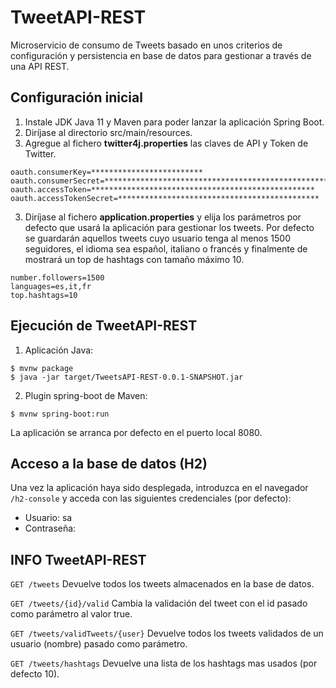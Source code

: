 # TweetAPI-REST
Microservicio de consumo de Tweets basado en unos criterios de configuración y persistencia en base de datos para gestionar a través de una API REST.

## Configuración inicial

1. Instale JDK Java 11 y Maven para poder lanzar la aplicación Spring Boot.
2. Diríjase al directorio src/main/resources.
3. Agregue al fichero **twitter4j.properties** las claves de API y Token de Twitter.
 ```
oauth.consumerKey=*************************
oauth.consumerSecret=**************************************************
oauth.accessToken=**************************************************
oauth.accessTokenSecret=*********************************************
```
3. Diríjase al fichero **application.properties** y elija los parámetros por defecto que usará la aplicación para gestionar los tweets. Por defecto se guardarán aquellos tweets cuyo usuario tenga al menos 1500 seguidores, el idioma sea español, italiano o francés y finalmente de mostrará un top de hashtags con tamaño máximo 10.
```
number.followers=1500
languages=es,it,fr
top.hashtags=10
```

## Ejecución de TweetAPI-REST
1. Aplicación Java:
```
$ mvnw package
$ java -jar target/TweetsAPI-REST-0.0.1-SNAPSHOT.jar
```
2. Plugin spring-boot de Maven:
```
$ mvnw spring-boot:run
```
La aplicación se arranca por defecto en el puerto local 8080.

## Acceso a la base de datos (H2)
Una vez la aplicación haya sido desplegada, introduzca en el navegador ``/h2-console`` y acceda con las siguientes credenciales (por defecto):
* Usuario: sa
* Contraseña:


## INFO TweetAPI-REST
``
GET /tweets
`` Devuelve todos los tweets almacenados en la base de datos.

``
GET /tweets/{id}/valid
`` Cambia la validación del tweet con el id pasado como parámetro al valor true.

``
GET /tweets/validTweets/{user}
`` Devuelve todos los tweets validados de un usuario (nombre) pasado como parámetro.

``
GET /tweets/hashtags
`` Devuelve una lista de los hashtags mas usados (por defecto 10).
